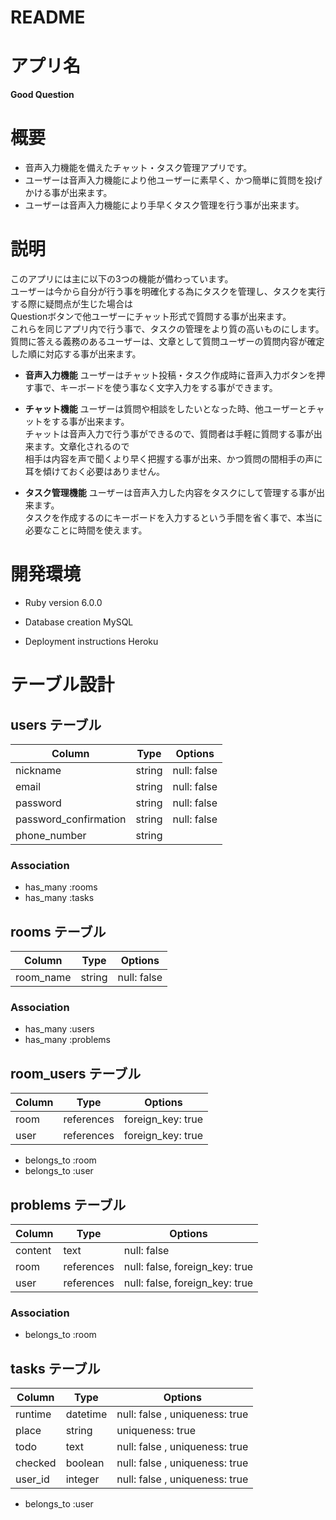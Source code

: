 # README

# アプリ名
**Good Question**

# 概要
* 音声入力機能を備えたチャット・タスク管理アプリです。
* ユーザーは音声入力機能により他ユーザーに素早く、かつ簡単に質問を投げかける事が出来ます。
* ユーザーは音声入力機能により手早くタスク管理を行う事が出来ます。

# 説明
このアプリには主に以下の3つの機能が備わっています。  
ユーザーは今から自分が行う事を明確化する為にタスクを管理し、タスクを実行する際に疑問点が生じた場合は  
Questionボタンで他ユーザーにチャット形式で質問する事が出来ます。  
これらを同じアプリ内で行う事で、タスクの管理をより質の高いものにします。  
質問に答える義務のあるユーザーは、文章として質問ユーザーの質問内容が確定した順に対応する事が出来ます。

* **音声入力機能**
ユーザーはチャット投稿・タスク作成時に音声入力ボタンを押す事で、キーボードを使う事なく文字入力をする事ができます。  

* **チャット機能**
ユーザーは質問や相談をしたいとなった時、他ユーザーとチャットをする事が出来ます。  
チャットは音声入力で行う事ができるので、質問者は手軽に質問する事が出来ます。文章化されるので  
相手は内容を声で聞くより早く把握する事が出来、かつ質問の間相手の声に耳を傾けておく必要はありません。

* **タスク管理機能**
ユーザーは音声入力した内容をタスクにして管理する事が出来ます。  
タスクを作成するのにキーボードを入力するという手間を省く事で、本当に必要なことに時間を使えます。

# 開発環境

* Ruby version 6.0.0

* Database creation MySQL

* Deployment instructions Heroku

# テーブル設計

## users テーブル

| Column                | Type       | Options     |
| ----------------------| ---------- | ----------- |
| nickname              | string     | null: false |
| email                 | string     | null: false |
| password              | string     | null: false |
| password_confirmation | string     | null: false |
| phone_number          | string     |             |

### Association

- has_many :rooms
- has_many :tasks

## rooms テーブル

| Column           | Type       | Options      |
| ---------------- | ---------- | -------------|
| room_name        | string     | null: false  |

### Association

- has_many :users
- has_many :problems

## room_users テーブル

| Column           | Type       | Options           |
| ---------------- | ---------- | ----------------- |
| room             | references | foreign_key: true |
| user             | references | foreign_key: true |

- belongs_to :room
- belongs_to :user

## problems テーブル

| Column           | Type       | Options                        |
| ---------------- | ---------- | ------------------------------ |
| content          | text       | null: false                    |
| room             | references | null: false, foreign_key: true |
| user             | references | null: false, foreign_key: true |

### Association

- belongs_to :room

## tasks テーブル

| Column            | Type       | Options                       |
| ----------------- | ---------- | ----------------------------- |
| runtime           | datetime   | null: false , uniqueness: true|
| place             | string     |               uniqueness: true|
| todo              | text       | null: false , uniqueness: true|
| checked           | boolean    | null: false , uniqueness: true|
| user_id           | integer    | null: false , uniqueness: true|

- belongs_to :user